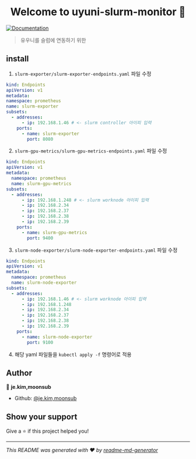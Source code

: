 <h1 align="center">Welcome to uyuni-slurm-monitor 👋</h1>
<p>
  <a href="https://github.com/vpenso/prometheus-slurm-exporter" target="_blank">
    <img alt="Documentation" src="https://img.shields.io/badge/documentation-yes-brightgreen.svg" />
  </a>
</p>

> 유우니를 슬럼에 연동하기 위한

## install

1. `slurm-exporter/slurm-exporter-endpoints.yaml` 파일 수정

```yaml
kind: Endpoints
apiVersion: v1
metadata:
namespace: prometheus
name: slurm-exporter
subsets:
  - addresses:
      - ip: 192.168.1.46 # <- slurm controller 아이피 입력
    ports:
      - name: slurm-exporter
        port: 8080
```

2. `slurm-gpu-metrics/slurm-gpu-metrics-endpoints.yaml` 파일 수정

```yaml
kind: Endpoints
apiVersion: v1
metadata:
  namespace: prometheus
  name: slurm-gpu-metrics
subsets:
  - addresses:
      - ip: 192.168.1.248 # <- slurm worknode 아이피 입력
      - ip: 192.168.2.34
      - ip: 192.168.2.37
      - ip: 192.168.2.38
      - ip: 192.168.2.39
    ports:
      - name: slurm-gpu-metrics
        port: 9400
```

3. `slurm-node-exporter/slurm-node-exporter-endpoints.yaml` 파일 수정

```yaml
kind: Endpoints
apiVersion: v1
metadata:
  namespace: prometheus
  name: slurm-node-exporter
subsets:
  - addresses:
      - ip: 192.168.1.46 # <- slurm worknode 아이피 입력
      - ip: 192.168.1.248
      - ip: 192.168.2.34
      - ip: 192.168.2.37
      - ip: 192.168.2.38
      - ip: 192.168.2.39
    ports:
      - name: slurm-node-exporter
        port: 9100
```

4. 해당 yaml 파일들을 `kubectl apply -f` 명령어로 적용

## Author

👤 **je.kim,moonsub**

- Github: [@je.kim,moonsub](https://github.com/je.kim,moonsub)

## Show your support

Give a ⭐️ if this project helped you!

---

_This README was generated with ❤️ by [readme-md-generator](https://github.com/kefranabg/readme-md-generator)_
